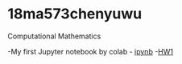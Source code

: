 # 18ma573chenyuwu
Computational Mathematics

-My first Jupyter notebook by colab - [ipynb](src/first_notebook_v01.ipynb)
-[HW1](src/MA_573(HW1).ipynb)
